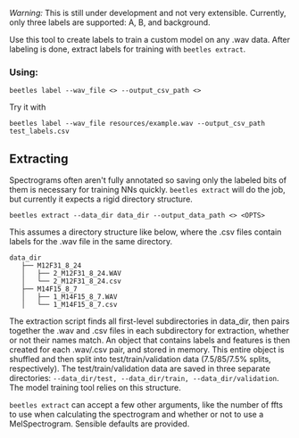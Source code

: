 *Warning:* This is still under development and not very extensible.
Currently, only three labels are supported: A, B, and background. 

Use this tool to create labels to train a custom model on any .wav data.
After labeling is done, extract labels for training with `beetles extract`.

### Using:
```
beetles label --wav_file <> --output_csv_path <>
```
Try it with 
```
beetles label --wav_file resources/example.wav --output_csv_path test_labels.csv
```

## Extracting
Spectrograms often aren't fully annotated so saving only the labeled bits of them is necessary
for training NNs quickly. `beetles extract` will do the job, but currently it expects a rigid directory structure.
```
beetles extract --data_dir data_dir --output_data_path <> <OPTS>
```
This assumes a directory structure like below, where the .csv files contain
labels for the .wav file in the same directory.
```
data_dir
   ├── M12F31_8_24
   │   ├── 2_M12F31_8_24.WAV
   │   └── 2_M12F31_8_24.csv
   ├── M14F15_8_7
   │   ├── 1_M14F15_8_7.WAV
   │   └── 1_M14F15_8_7.csv
```
The extraction script finds all first-level subdirectories in data_dir, then pairs together the .wav and .csv files in each subdirectory for extraction, whether or not their names match. An object that contains labels and features is then created for each .wav/.csv pair, and stored in memory. This entire object is shuffled and then split into test/train/validation data (7.5/85/7.5% splits, respectively). The test/train/validation data are saved in three separate directories: `--data_dir/test, --data_dir/train, --data_dir/validation`. The model training tool relies on this structure.

`beetles extract` can accept a few other arguments, like the number of ffts to use when calculating the spectrogram and whether or not to use a MelSpectrogram. Sensible defaults are provided.


